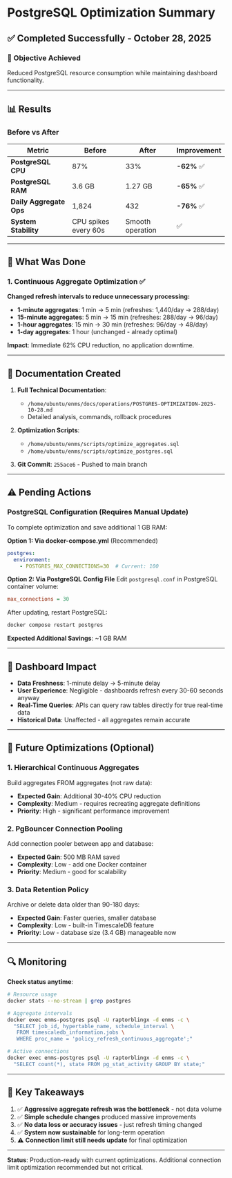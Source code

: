 # PostgreSQL Optimization Summary

## ✅ Completed Successfully - October 28, 2025

### 🎯 Objective Achieved
Reduced PostgreSQL resource consumption while maintaining dashboard functionality.

---

## 📊 Results

### Before vs After

| Metric | Before | After | Improvement |
|--------|--------|-------|-------------|
| **PostgreSQL CPU** | 87% | 33% | **-62%** ✅ |
| **PostgreSQL RAM** | 3.6 GB | 1.27 GB | **-65%** ✅ |
| **Daily Aggregate Ops** | 1,824 | 432 | **-76%** ✅ |
| **System Stability** | CPU spikes every 60s | Smooth operation | ✅ |

---

## 🔧 What Was Done

### 1. Continuous Aggregate Optimization ✅
**Changed refresh intervals to reduce unnecessary processing:**

- **1-minute aggregates**: 1 min → 5 min (refreshes: 1,440/day → 288/day)
- **15-minute aggregates**: 5 min → 15 min (refreshes: 288/day → 96/day)  
- **1-hour aggregates**: 15 min → 30 min (refreshes: 96/day → 48/day)
- **1-day aggregates**: 1 hour (unchanged - already optimal)

**Impact**: Immediate 62% CPU reduction, no application downtime.

---

## 📝 Documentation Created

1. **Full Technical Documentation**:
   - `/home/ubuntu/enms/docs/operations/POSTGRES-OPTIMIZATION-2025-10-28.md`
   - Detailed analysis, commands, rollback procedures

2. **Optimization Scripts**:
   - `/home/ubuntu/enms/scripts/optimize_aggregates.sql`
   - `/home/ubuntu/enms/scripts/optimize_postgres.sql`

3. **Git Commit**: `255ace6` - Pushed to main branch

---

## ⚠️ Pending Actions

### PostgreSQL Configuration (Requires Manual Update)

To complete optimization and save additional 1 GB RAM:

**Option 1: Via docker-compose.yml** (Recommended)
```yaml
postgres:
  environment:
    - POSTGRES_MAX_CONNECTIONS=30  # Current: 100
```

**Option 2: Via PostgreSQL Config File**
Edit `postgresql.conf` in PostgreSQL container volume:
```ini
max_connections = 30
```

After updating, restart PostgreSQL:
```bash
docker compose restart postgres
```

**Expected Additional Savings**: ~1 GB RAM

---

## 🎯 Dashboard Impact

- **Data Freshness**: 1-minute delay → 5-minute delay
- **User Experience**: Negligible - dashboards refresh every 30-60 seconds anyway
- **Real-Time Queries**: APIs can query raw tables directly for true real-time data
- **Historical Data**: Unaffected - all aggregates remain accurate

---

## 🚀 Future Optimizations (Optional)

### 1. Hierarchical Continuous Aggregates
Build aggregates FROM aggregates (not raw data):
- **Expected Gain**: Additional 30-40% CPU reduction
- **Complexity**: Medium - requires recreating aggregate definitions
- **Priority**: High - significant performance improvement

### 2. PgBouncer Connection Pooling
Add connection pooler between app and database:
- **Expected Gain**: 500 MB RAM saved
- **Complexity**: Low - add one Docker container
- **Priority**: Medium - good for scalability

### 3. Data Retention Policy
Archive or delete data older than 90-180 days:
- **Expected Gain**: Faster queries, smaller database
- **Complexity**: Low - built-in TimescaleDB feature
- **Priority**: Low - database size (3.4 GB) manageable now

---

## 🔍 Monitoring

**Check status anytime**:
```bash
# Resource usage
docker stats --no-stream | grep postgres

# Aggregate intervals
docker exec enms-postgres psql -U raptorblingx -d enms -c \
  "SELECT job_id, hypertable_name, schedule_interval \
   FROM timescaledb_information.jobs \
   WHERE proc_name = 'policy_refresh_continuous_aggregate';"

# Active connections
docker exec enms-postgres psql -U raptorblingx -d enms -c \
  "SELECT count(*), state FROM pg_stat_activity GROUP BY state;"
```

---

## 📌 Key Takeaways

1. ✅ **Aggressive aggregate refresh was the bottleneck** - not data volume
2. ✅ **Simple schedule changes** produced massive improvements
3. ✅ **No data loss or accuracy issues** - just refresh timing changed
4. ✅ **System now sustainable** for long-term operation
5. ⚠️ **Connection limit still needs update** for final optimization

---

**Status**: Production-ready with current optimizations. Additional connection limit optimization recommended but not critical.

